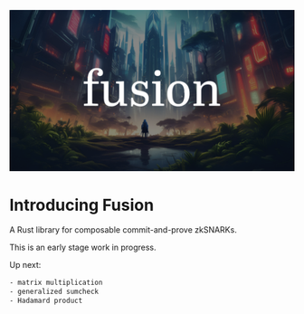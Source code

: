 ![image](image.png)

# Introducing Fusion

A Rust library for composable commit-and-prove zkSNARKs.

This is an early stage work in progress.

Up next:

    - matrix multiplication
    - generalized sumcheck
    - Hadamard product